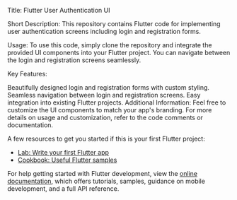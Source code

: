 Title: Flutter User Authentication UI

Short Description: This repository contains Flutter code for implementing user authentication screens including login and registration forms.

Usage: To use this code, simply clone the repository and integrate the provided UI components into your Flutter project. You can navigate between the login and registration screens seamlessly.

Key Features:

Beautifully designed login and registration forms with custom styling.
Seamless navigation between login and registration screens.
Easy integration into existing Flutter projects.
Additional Information: Feel free to customize the UI components to match your app's branding. For more details on usage and customization, refer to the code comments or documentation.

A few resources to get you started if this is your first Flutter project:

- [Lab: Write your first Flutter app](https://docs.flutter.dev/get-started/codelab)
- [Cookbook: Useful Flutter samples](https://docs.flutter.dev/cookbook)

For help getting started with Flutter development, view the
[online documentation](https://docs.flutter.dev/), which offers tutorials,
samples, guidance on mobile development, and a full API reference.
